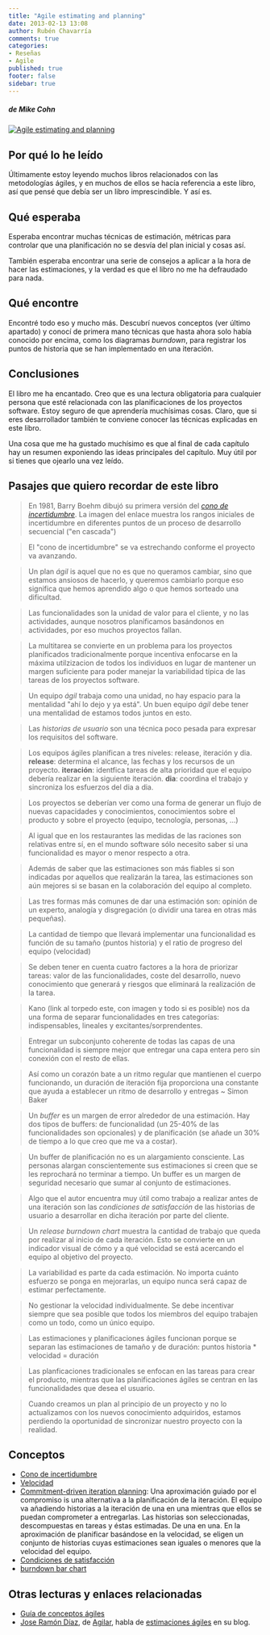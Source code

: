 ```yaml
---
title: "Agile estimating and planning"
date: 2013-02-13 13:08
author: Rubén Chavarría
comments: true
categories: 
- Reseñas
- Agile
published: true
footer: false
sidebar: true
---
```


##### de Mike Cohn

[![Agile estimating and planning](http://www.mcwherter.net/Portals/McWherter/9780131479418.jpg)][1]

## Por qué lo he leído

Últimamente estoy leyendo muchos libros relacionados con las metodologías ágiles, 
y en muchos de ellos se hacía referencia a este libro, así que pensé que debía 
ser un libro imprescindible. Y así es.

<!-- more -->

## Qué esperaba

Esperaba encontrar muchas técnicas de estimación, métricas para controlar que 
una planificación no se desvía del plan inicial y cosas así. 

También esperaba encontrar una serie de consejos a aplicar a la hora de hacer 
las estimaciones, y la verdad es que el libro no me ha defraudado para nada.

## Qué encontre

Encontré todo eso y mucho más. Descubrí nuevos conceptos (ver último apartado) 
y conocí de primera mano técnicas que hasta ahora solo había conocido por 
encima, como los diagramas *burndown*, para registrar los puntos de historia 
que se han implementado en una iteración.

## Conclusiones

El libro me ha encantado. Creo que es una lectura obligatoria para cualquier 
persona que esté relacionada con las planificaciones de los proyectos software. 
Estoy seguro de que aprendería muchísimas cosas. Claro, que si eres 
desarrollador también te conviene conocer las técnicas explicadas en este libro.

Una cosa que me ha gustado muchísimo es que al final de cada capítulo hay un 
resumen exponiendo las ideas principales del capítulo. Muy útil por si tienes 
que ojearlo una vez leído.

## Pasajes que quiero recordar de este libro

> En 1981, Barry Boehm dibujó su primera versión del 
[*cono de incertidumbre*](https://raw.github.com/tapichu/scrum/gh-pages/img/03%20-%20cono%20de%20incertidumbre.png). 
La imagen del enlace muestra los rangos iniciales de incertidumbre en diferentes 
puntos de un proceso de desarrollo secuencial ("en cascada")

> El "cono de incertidumbre" se va estrechando conforme el proyecto va avanzando.

> Un plan *ágil* is aquel que no es que no queramos cambiar, sino que estamos 
ansiosos de hacerlo, y queremos cambiarlo porque eso significa que hemos 
aprendido algo o que hemos sorteado una dificultad.

> Las funcionalidades son la unidad de valor para el cliente, y no las actividades, aunque nosotros
planificamos basándonos en actividades, por eso muchos proyectos fallan.

> La multitarea se convierte en un problema para los proyectos planificados tradicionalmente porque 
incentiva enfocarse en la máxima utilzizacion de todos los individuos en lugar de mantener un margen 
suficiente para poder manejar la variabilidad típica de las tareas de los proyectos software.

> Un equipo *ágil* trabaja como una unidad, no hay espacio para la mentalidad "ahí lo dejo y ya está". Un
buen equipo *ágil* debe tener una mentalidad de estamos todos juntos en esto.

> Las *historias de usuario* son una técnica poco pesada para expresar los requisitos del software.

> Los equipos ágiles planifican a tres niveles: release, iteración y dia. **release**: determina el alcance,
las fechas y los recursos de un proyecto. **iteración**: identfica tareas de alta prioridad que el equipo
debería realizar en la siguiente iteración. **dia**: coordina el trabajo y sincroniza los esfuerzos
del dia a dia.

> Los proyectos se deberían ver como una forma de generar un flujo de nuevas capacidades y conocimientos,
conocimientos sobre el producto y sobre el proyecto (equipo, tecnología, personas, ...)

> Al igual que en los restaurantes las medidas de las raciones son relativas entre sí, en el mundo software
sólo necesito saber si una funcionalidad es mayor o menor respecto a otra.

> Además de saber que las estimaciones son más fiables si son indicadas por aquellos que realizarán la tarea,
las estimaciones son aún mejores si se basan en la colaboración del equipo al completo.

> Las tres formas más comunes de dar una estimación son: opinión de un experto, analogía y disgregación (o
dividir una tarea en otras más pequeñas).

> La cantidad de tiempo que llevará implementar una funcionalidad es función de su tamaño (puntos historia) y
el ratio de progreso del equipo (velocidad)

> Se deben tener en cuenta cuatro factores a la hora de priorizar tareas: valor de las funcionalidades, coste
del desarrollo, nuevo conocimiento que generará y riesgos que eliminará la realización de la tarea.

> Kano (link al torpedo este, con imagen y todo si es posible) nos da una forma de separar funcionalidades 
en tres categorías: indispensables, lineales y excitantes/sorprendentes.

> Entregar un subconjunto coherente de todas las capas de una funcionalidad is siempre mejor que entregar 
una capa entera pero sin conexión con el resto de ellas.

> Así como un corazón bate a un ritmo regular que mantienen el cuerpo funcionando, un duración de iteración
fija proporciona una constante que ayuda a establecer un ritmo de desarrollo y entregas ~ Simon Baker

> Un *buffer* es un margen de error alrededor de una estimación. Hay dos tipos de buffers: de funcionalidad
(un 25-40% de las funcionalidades son opcionales) y de planificación (se añade un 30% de tiempo a lo que 
creo que me va a costar).

> Un buffer de planificación no es un alargamiento consciente. Las personas alargan conscientemente sus
estimaciones si creen que se les reprochará no terminar a tiempo. Un buffer es un margen de seguridad
necesario que sumar al conjunto de estimaciones.

> Algo que el autor encuentra muy útil como trabajo a realizar antes de una iteración son las *condiciones de
satisfacción* de las historias de usuario a desarrollar en dicha iteración por parte del cliente.

> Un *release burndown chart* muestra la cantidad de trabajo que queda por realizar al inicio de cada iteración.
Esto se convierte en un indicador visual de cómo y a qué velocidad se está acercando el equipo al objetivo
del proyecto.

> La variabilidad es parte da cada estimación. No importa cuánto esfuerzo se ponga en mejorarlas, un equipo nunca
será capaz de estimar perfectamente.

> No gestionar la velocidad individualmente. Se debe incentivar siempre que sea posible que todos los miembros
del equipo trabajen como un todo, como un único equipo.

> Las estimaciones y planificaciones ágiles funcionan porque se separan las estimaciones de tamaño y de duración:
puntos historia * velocidad = duración

> Las planficaciones tradicionales se enfocan en las tareas para crear el producto, mientras que las planificaciones
ágiles se centran en las funcionalidades que desea el usuario.

> Cuando creamos un plan al principio de un proyecto y no lo actualizamos con los nuevos conocimiento adquiridos,
estamos perdiendo la oportunidad de sincronizar nuestro proyecto con la realidad.

## Conceptos

* [Cono de incertidumbre](http://gzurita.blogspot.com.es/2006/07/idea-valiosa-el-cono-de-incertidumbre.html)
* [Velocidad](http://ow.ly/hFQSx)
* [Commitment-driven iteration planning](www.youtube.com/watch?v=lGXLe9RiJyY):
Una aproximación guiado por el compromiso is una alternativa a la
planificación de la iteración. El equipo va añadiendo historias a la iteración de una en una mientras que ellos
se puedan comprometer a entregarlas. Las historias son seleccionadas, descompuestas en tareas y éstas estimadas.
De una en una. En la aproximación de planificar basándose en la velocidad, se eligen un conjunto de historias
cuyas estimaciones sean iguales o menores que la velocidad del equipo.
* [Condiciones de satisfacción](http://stackoverflow.com/a/3700855/1111676)
* [burndown bar chart](https://www.google.es/search?q=burndown+bar+chart&tbm=isch)

## Otras lecturas y enlaces relacionadas

* [Guía de conceptos ágiles](http://jmbeas.es/guias/)
* [Jose Ramón Díaz](http://twitter.com/joserra_diaz/), de [Agilar](http://www.agilar.org/),
habla de [estimaciones ágiles](http://najaraba.blogspot.com.es/2013/02/la-estimacion-agil-de-proyectos-puntos.html)
en su blog.

[1]: https://amzn.to/2WtEVQ8
